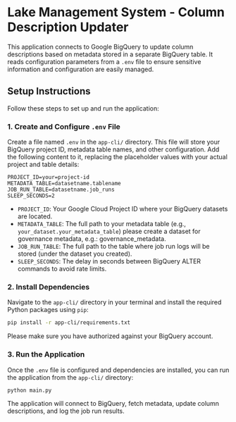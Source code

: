 # Lake Management System - Column Description Updater

This application connects to Google BigQuery to update column descriptions based on metadata stored in a separate BigQuery table. It reads configuration parameters from a `.env` file to ensure sensitive information and configuration are easily managed.

## Setup Instructions
Follow these steps to set up and run the application:

### 1. Create and Configure `.env` File

Create a file named `.env` in the `app-cli/` directory. This file will store your BigQuery project ID, metadata table names, and other configuration. Add the following content to it, replacing the placeholder values with your actual project and table details:

```
PROJECT_ID=your=project-id
METADATA_TABLE=datasetname.tablename
JOB_RUN_TABLE=datasetname.job_runs
SLEEP_SECONDS=2
```

-   `PROJECT_ID`: Your Google Cloud Project ID where your BigQuery datasets are located.
-   `METADATA_TABLE`: The full path to your metadata table (e.g., `your_dataset.your_metadata_table`) please create a dataset for governance metadata, e.g.: governance_metadata.
-   `JOB_RUN_TABLE`: The full path to the table where job run logs will be stored (under the dataset you created).
-   `SLEEP_SECONDS`: The delay in seconds between BigQuery ALTER commands to avoid rate limits.

### 2. Install Dependencies

Navigate to the `app-cli/` directory in your terminal and install the required Python packages using `pip`:

```bash
pip install -r app-cli/requirements.txt
```
Please make sure you have authorized against your BigQuery account.

### 3. Run the Application

Once the `.env` file is configured and dependencies are installed, you can run the application from the `app-cli/` directory:

```bash
python main.py
```

The application will connect to BigQuery, fetch metadata, update column descriptions, and log the job run results.
